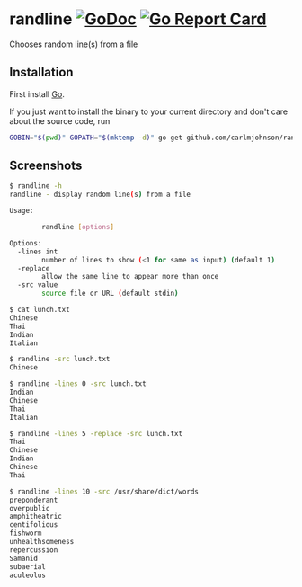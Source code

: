 # randline [![GoDoc](https://godoc.org/github.com/carlmjohnson/randline?status.svg)](https://godoc.org/github.com/carlmjohnson/randline) [![Go Report Card](https://goreportcard.com/badge/github.com/carlmjohnson/randline)](https://goreportcard.com/report/github.com/carlmjohnson/randline)

Chooses random line(s) from a file

## Installation

First install [Go](http://golang.org).

If you just want to install the binary to your current directory and don't care about the source code, run

```bash
GOBIN="$(pwd)" GOPATH="$(mktemp -d)" go get github.com/carlmjohnson/randline
```

## Screenshots
```bash
$ randline -h
randline - display random line(s) from a file

Usage:

        randline [options]

Options:
  -lines int
        number of lines to show (<1 for same as input) (default 1)
  -replace
        allow the same line to appear more than once
  -src value
        source file or URL (default stdin)

$ cat lunch.txt
Chinese
Thai
Indian
Italian

$ randline -src lunch.txt
Chinese

$ randline -lines 0 -src lunch.txt
Indian
Chinese
Thai
Italian

$ randline -lines 5 -replace -src lunch.txt
Thai
Chinese
Indian
Chinese
Thai

$ randline -lines 10 -src /usr/share/dict/words
preponderant
overpublic
amphitheatric
centifolious
fishworm
unhealthsomeness
repercussion
Samanid
subaerial
aculeolus
```
